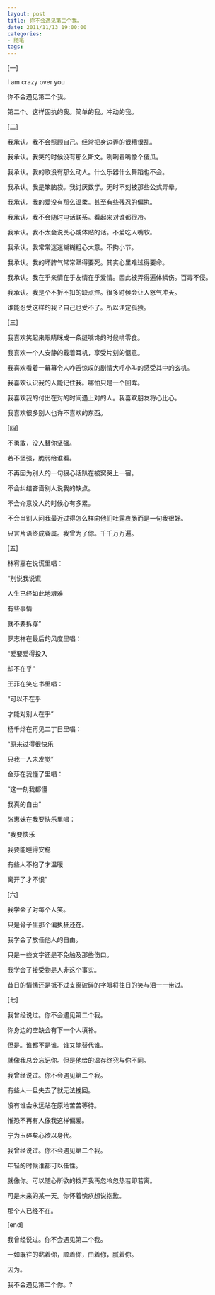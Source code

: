 ```yaml
---
layout: post
title: 你不会遇见第二个我。
date: 2011/11/13 19:00:00
categories: 
- 随笔
tags: 
---
```


[一]

I am crazy over you 

你不会遇见第二个我。 

第二个。这样固执的我。简单的我。冲动的我。 

[二] 

我承认。我不会照顾自己。经常把身边弄的很糟很乱。 

我承认。我笑的时候没有那么斯文。咧咧着嘴像个傻瓜。 

我承认。我的歌没有那么动人。什么乐器什么舞蹈也不会。 

我承认。我是笨脑袋。我讨厌数学。无时不刻被那些公式弄晕。 

我承认。我的爱没有那么温柔。甚至有些残忍的偏执。 

我承认。我不会随时电话联系。看起来对谁都很冷。 

我承认。我不太会说关心或体贴的话。不爱吃人嘴软。 

我承认。我常常迷迷糊糊粗心大意。不拘小节。 

我承认。我的坏脾气常常犟得要死。其实心里难过得要命。 

我承认。我在乎亲情在乎友情在乎爱情。因此被弄得遍体鳞伤。百毒不侵。 

我承认。我是个不折不扣的缺点控。很多时候会让人怒气冲天。 

谁能忍受这样的我？自己也受不了。所以注定孤独。 

[三] 

我喜欢笑起来眼睛眯成一条缝嘴馋的时候啃零食。 

我喜欢一个人安静的戴着耳机，享受片刻的惬意。 

我喜欢看着一幕幕令人咋舌惊叹的剧情大呼小叫的感受其中的玄机。 

我喜欢认识我的人能记住我。哪怕只是一个回眸。 

我喜欢我的付出在对的时间遇上对的人。我喜欢朋友将心比心。 

我喜欢很多别人也许不喜欢的东西。 

[四] 

不勇敢，没人替你坚强。 

若不坚强，脆弱给谁看。 

不再因为别人的一句狠心话趴在被窝哭上一宿。 

不会纠结吝啬别人说我的缺点。 

不会介意没人的时候心有多累。 

不会当别人问我最近过得怎么样向他们吐露衷肠而是一句我很好。 

只言片语终成眷属。我曾为了你。千千万万遍。 

[五] 

林宥嘉在说谎里唱： 

“别说我说谎 

人生已经如此地艰难 

有些事情 

就不要拆穿” 

罗志祥在最后的风度里唱： 

“爱要爱得投入 

却不在乎” 

王菲在笑忘书里唱： 

“可以不在乎 

才能对别人在乎” 

杨千烨在再见二丁目里唱： 

“原来过得很快乐 

只我一人未发觉” 

金莎在我懂了里唱： 

“这一刻我都懂 

我真的自由” 

张惠妹在我要快乐里唱： 

“我要快乐 

我要能睡得安稳 

有些人不抱了才温暖 

离开了才不恨” 

[六] 

我学会了对每个人笑。 

只是骨子里那个偏执狂还在。 

我学会了放任他人的自由。 

只是一些文字还是不免触及那些伤口。 

我学会了接受物是人非这个事实。 

昔日的情愫还是抵不过支离破碎的字眼将往日的笑与泪一一带过。 

[七] 

我曾经说过。你不会遇见第二个我。 

你身边的空缺会有下一个人填补。 

但是。谁都不是谁。谁又能替代谁。 

就像我总会忘记你。但是他给的温存终究与你不同。 

我曾经说过。你不会遇见第二个我。 

有些人一旦失去了就无法挽回。 

没有谁会永远站在原地苦苦等待。 

惟恐不再有人像我这样偏爱。 

宁为玉碎矣心欲以身代。 

我曾经说过。你不会遇见第二个我。 

年轻的时候谁都可以任性。 

就像你。可以随心所欲的拨弄我再忽冷忽热若即若离。 

可是未来的某一天。你怀着愧疚想说抱歉。 

那个人已经不在。 

[end] 

我曾经说过。你不会遇见第二个我。 

一如既往的黏着你，顺着你，由着你，腻着你。 

因为。 

我不会遇见第二个你。?
